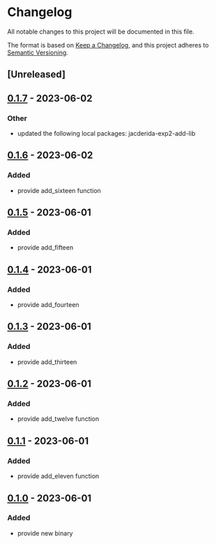 # Changelog
All notable changes to this project will be documented in this file.

The format is based on [Keep a Changelog](https://keepachangelog.com/en/1.0.0/),
and this project adheres to [Semantic Versioning](https://semver.org/spec/v2.0.0.html).

## [Unreleased]

## [0.1.7](https://github.com/jacderida/workspace-release-exp/compare/jacderida-exp2-adder2-v0.1.6...jacderida-exp2-adder2-v0.1.7) - 2023-06-02

### Other
- updated the following local packages: jacderida-exp2-add-lib

## [0.1.6](https://github.com/jacderida/workspace-release-exp/compare/jacderida-exp2-adder2-v0.1.5...jacderida-exp2-adder2-v0.1.6) - 2023-06-02

### Added
- provide add_sixteen function

## [0.1.5](https://github.com/jacderida/workspace-release-exp/compare/jacderida-exp2-adder2-v0.1.4...jacderida-exp2-adder2-v0.1.5) - 2023-06-01

### Added
- provide add_fifteen

## [0.1.4](https://github.com/jacderida/workspace-release-exp/compare/jacderida-exp2-adder2-v0.1.3...jacderida-exp2-adder2-v0.1.4) - 2023-06-01

### Added
- provide add_fourteen

## [0.1.3](https://github.com/jacderida/workspace-release-exp/compare/jacderida-exp2-adder2-v0.1.2...jacderida-exp2-adder2-v0.1.3) - 2023-06-01

### Added
- provide add_thirteen

## [0.1.2](https://github.com/jacderida/workspace-release-exp/compare/jacderida-exp2-adder2-v0.1.1...jacderida-exp2-adder2-v0.1.2) - 2023-06-01

### Added
- provide add_twelve function

## [0.1.1](https://github.com/jacderida/workspace-release-exp/compare/jacderida-exp2-adder2-v0.1.0...jacderida-exp2-adder2-v0.1.1) - 2023-06-01

### Added
- provide add_eleven function

## [0.1.0](https://github.com/jacderida/workspace-release-exp/releases/tag/jacderida-exp2-adder2-v0.1.0) - 2023-06-01

### Added
- provide new binary
